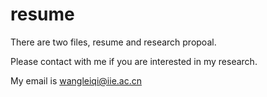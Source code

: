 # resume

There are two files, resume and research propoal. 

Please contact with me if you are interested in my research.

My email is wangleiqi@iie.ac.cn
